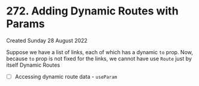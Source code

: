 # 272. Adding Dynamic Routes with Params
Created Sunday 28 August 2022

Suppose we have a list of links, each of which has a dynamic `to` prop. Now, because `to` prop is not fixed for the links, we cannot have use `Route` just by itself
Dynamic Routes
- [ ] Accessing dynamic route data - `useParam`